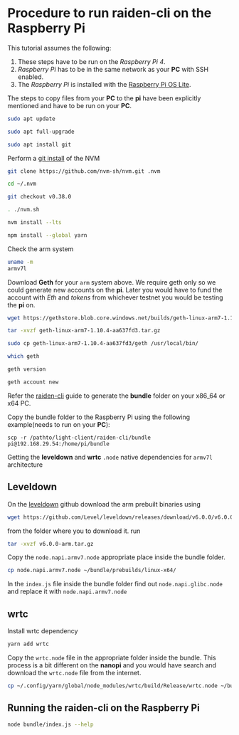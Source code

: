 # Procedure to run raiden-cli on the Raspberry Pi

This tutorial assumes the following:

1. These steps have to be run on the _Raspberry Pi 4_.
2. _Raspberry Pi_ has to be in the same network as your **PC** with SSH enabled.
3. The _Raspberry Pi_ is installed with the [Raspberry Pi OS Lite](https://www.raspberrypi.org/software/operating-systems/).

The steps to copy files from your **PC** to the **pi** have been explicitly mentioned and have to be run on your **PC**.

```sh
sudo apt update

sudo apt full-upgrade

sudo apt install git
```

Perform a [git install](https://github.com/nvm-sh/nvm#git-install) of the NVM

```sh
git clone https://github.com/nvm-sh/nvm.git .nvm

cd ~/.nvm

git checkout v0.38.0

. ./nvm.sh

nvm install --lts

npm install --global yarn
```

Check the arm system

```sh
uname -m
armv7l
```

Download **Geth** for your `arm` system above.
We require geth only so we could generate new accounts on the **pi**.
Later you would have to fund the account with _Eth_ and _tokens_ from whichever testnet you would be testing the **pi** on.

```sh
wget https://gethstore.blob.core.windows.net/builds/geth-linux-arm7-1.10.4-aa637fd3.tar.gz

tar -xvzf geth-linux-arm7-1.10.4-aa637fd3.tar.gz

sudo cp geth-linux-arm7-1.10.4-aa637fd3/geth /usr/local/bin/

which geth

geth version

geth account new
```

Refer the [raiden-cli](https://github.com/raiden-network/light-client/tree/master/raiden-cli) guide to generate the **bundle** folder on your x86_64 or x64 PC.

Copy the bundle folder to the Raspberry Pi using the following example(needs to run on your **PC**):

```
scp -r /pathto/light-client/raiden-cli/bundle pi@192.168.29.54:/home/pi/bundle
```

Getting the **leveldown** and **wrtc** `.node` native dependencies for `armv7l` architecture

## Leveldown

On the [leveldown](https://github.com/Level/leveldown/releases/tag/v6.0.0) github download the arm prebuilt binaries using

```sh
wget https://github.com/Level/leveldown/releases/download/v6.0.0/v6.0.0-arm.tar.gz
```

from the folder where you to download it.
run

```sh
tar -xvzf v6.0.0-arm.tar.gz
```

Copy the `node.napi.armv7.node` appropriate place inside the bundle folder.

```sh
cp node.napi.armv7.node ~/bundle/prebuilds/linux-x64/
```

In the `index.js` file inside the bundle folder find out `node.napi.glibc.node` and replace it with `node.napi.armv7.node`

## wrtc

Install wrtc dependency

```sh
yarn add wrtc
```

Copy the `wrtc.node` file in the appropriate folder inside the bundle.
This process is a bit different on the **nanopi** and you would have search and download the `wrtc.node` file from the internet.

```sh
cp ~/.config/yarn/global/node_modules/wrtc/build/Release/wrtc.node ~/bundle/build/
```

## Running the raiden-cli on the Raspberry Pi

```sh
node bundle/index.js --help
```
